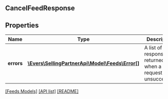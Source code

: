 ## CancelFeedResponse

## Properties

Name | Type | Description | Notes
------------ | ------------- | ------------- | -------------
**errors** | [**\Evers\SellingPartnerApi\Model\Feeds\Error[]**](Error.md) | A list of error responses returned when a request is unsuccessful. | [optional]

[[Feeds Models]](../) [[API list]](../../Api) [[README]](../../../README.md)
